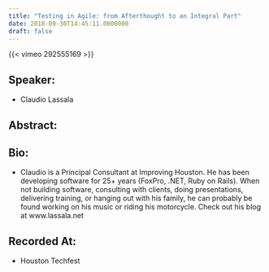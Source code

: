 ```yaml
---
title: "Testing in Agile: from Afterthought to an Integral Part"
date: 2018-09-30T14:45:11.0000000
draft: false
---
```


{{< vimeo 292555169 >}}

## Speaker:

 - Claudio Lassala

## Abstract:



## Bio:

 - <p>Claudio is a Principal Consultant at Improving Houston. He has been developing software for 25+ years (FoxPro, .NET, Ruby on Rails). When not building software, consulting with clients, doing presentations, delivering training, or hanging out with his family, he can probably be found working on his music or riding his motorcycle. Check out his blog at www.lassala.net</p>

## Recorded At:

 - Houston Techfest

